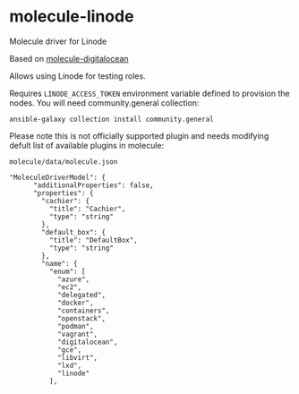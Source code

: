 # molecule-linode
Molecule driver for Linode

Based on [molecule-digitalocean](https://github.com/ansible-community/molecule-digitalocean) 

Allows using Linode for testing roles. 

Requires ```LINODE_ACCESS_TOKEN``` environment variable defined to provision the nodes. 
You will need community.general collection:

```
ansible-galaxy collection install community.general
```

Please note this is not officially supported plugin and needs modifying defult list of available plugins in molecule:

```
molecule/data/molecule.json
```

```
"MoleculeDriverModel": {
      "additionalProperties": false,
      "properties": {
        "cachier": {
          "title": "Cachier",
          "type": "string"
        },
        "default_box": {
          "title": "DefaultBox",
          "type": "string"
        },
        "name": {
          "enum": [
            "azure",
            "ec2",
            "delegated",
            "docker",
            "containers",
            "openstack",
            "podman",
            "vagrant",
            "digitalocean",
            "gce",
            "libvirt",
            "lxd",
            "linode"
          ],
```
